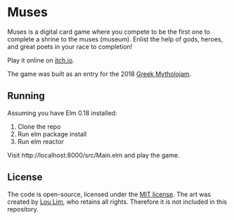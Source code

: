 # Muses

Muses is a digital card game where you compete to be the first one to complete a
shrine to the muses (museum). Enlist the help of gods, heroes, and great poets
in your race to completion!

Play it online on [itch.io].

The game was built as an entry for the 2018 [Greek Mytholojam].

[itch.io]: https://joelq.itch.io/muses-the-card-game
[Greek Mytholojam]:https://itch.io/jam/greek-mytholojam-2018

## Running

Assuming you have Elm 0.18 installed:

1. Clone the repo
2. Run elm package install
3. Run elm reactor

Visit http://localhost:8000/src/Main.elm and play the game.

## License

The code is open-source, licensed under the [MIT license]. The art was created
by [Lou Lim], who retains all rights. Therefore it is not included in this
repository.

[Lou Lim]: https://www.facebook.com/FreshPickin/
[MIT license]: LICENSE.md
